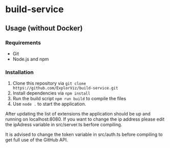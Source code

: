 # build-service

## Usage (without Docker)
### Requirements

- Git
- Node.js and npm

### Installation
1. Clone this repository via `git clone https://github.com/ExplorViz/build-service.git`
2. Install dependencies via `npm install`
3. Run the build script `npm run build` to compile the files
4. Use `node .` to start the application. 

After updating the list of extensions the application should be up and running on localhost:8080. If you want to change the ip address please edit the ipAdress variable in src/server.ts berfore compiling.

It is advised to change the token variable in src/auth.ts before compiling to get full use of the GitHub API.
